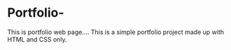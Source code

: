 # Portfolio-
This is portfolio web page....
This is a simple portfolio project made up with HTML and CSS only.

